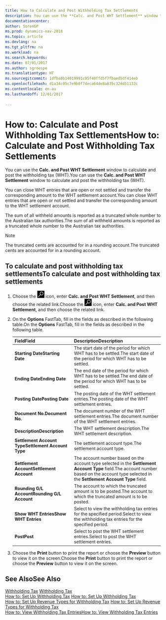 ```yaml
---
title: How to Calculate and Post Withholding Tax Settlements
description: You can use the **Calc. and Post WHT Settlement** window to calculate and post the withholding tax (WHT).
documentationcenter: 
author: SorenGP
ms.prod: dynamics-nav-2018
ms.topic: article
ms.devlang: na
ms.tgt_pltfrm: na
ms.workload: na
ms.search.keywords: 
ms.date: 07/01/2017
ms.author: sgroespe
ms.translationtype: HT
ms.sourcegitcommit: 1dfba8b14019991c95f40ffd5f7fbaed5df414eb
ms.openlocfilehash: d1a34c05c7e9b0f7deca64de8a835c32dd51132c
ms.contentlocale: en-au
ms.lasthandoff: 12/01/2017

---
```

# <a name="how-to-calculate-and-post-withholding-tax-settlements"></a><span data-ttu-id="3ca3b-103">How to: Calculate and Post Withholding Tax Settlements</span><span class="sxs-lookup"><span data-stu-id="3ca3b-103">How to: Calculate and Post Withholding Tax Settlements</span></span>
<span data-ttu-id="3ca3b-104">You can use the **Calc. and Post WHT Settlement** window to calculate and post the withholding tax (WHT).</span><span class="sxs-lookup"><span data-stu-id="3ca3b-104">You can use the **Calc. and Post WHT Settlement** window to calculate and post the withholding tax (WHT).</span></span>  

<span data-ttu-id="3ca3b-105">You can close WHT entries that are open or not settled and transfer the corresponding amount to the WHT settlement account.</span><span class="sxs-lookup"><span data-stu-id="3ca3b-105">You can close WHT entries that are open or not settled and transfer the corresponding amount to the WHT settlement account.</span></span>  

<span data-ttu-id="3ca3b-106">The sum of all withheld amounts is reported as a truncated whole number to the Australian tax authorities.</span><span class="sxs-lookup"><span data-stu-id="3ca3b-106">The sum of all withheld amounts is reported as a truncated whole number to the Australian tax authorities.</span></span>  

> [!NOTE]  
>  <span data-ttu-id="3ca3b-107">The truncated cents are accounted for in a rounding account.</span><span class="sxs-lookup"><span data-stu-id="3ca3b-107">The truncated cents are accounted for in a rounding account.</span></span>  

## <a name="to-calculate-and-post-withholding-tax-settlements"></a><span data-ttu-id="3ca3b-108">To calculate and post withholding tax settlements</span><span class="sxs-lookup"><span data-stu-id="3ca3b-108">To calculate and post withholding tax settlements</span></span>  

1.  <span data-ttu-id="3ca3b-109">Choose the ![Search for Page or Report](../../media/ui-search/search_small.png "Search for Page or Report icon") icon, enter **Calc. and Post WHT Settlement**, and then choose the related link.</span><span class="sxs-lookup"><span data-stu-id="3ca3b-109">Choose the ![Search for Page or Report](../../media/ui-search/search_small.png "Search for Page or Report icon") icon, enter **Calc. and Post WHT Settlement**, and then choose the related link.</span></span>  
2.  <span data-ttu-id="3ca3b-110">On the **Options** FastTab, fill in the fields as described in the following table.</span><span class="sxs-lookup"><span data-stu-id="3ca3b-110">On the **Options** FastTab, fill in the fields as described in the following table.</span></span>  

    |<span data-ttu-id="3ca3b-111">Field</span><span class="sxs-lookup"><span data-stu-id="3ca3b-111">Field</span></span>|<span data-ttu-id="3ca3b-112">Description</span><span class="sxs-lookup"><span data-stu-id="3ca3b-112">Description</span></span>|  
    |---------------------------------|---------------------------------------|  
    |<span data-ttu-id="3ca3b-113">**Starting Date**</span><span class="sxs-lookup"><span data-stu-id="3ca3b-113">**Starting Date**</span></span>|<span data-ttu-id="3ca3b-114">The start date of the period for which WHT has to be settled.</span><span class="sxs-lookup"><span data-stu-id="3ca3b-114">The start date of the period for which WHT has to be settled.</span></span>|  
    |<span data-ttu-id="3ca3b-115">**Ending Date**</span><span class="sxs-lookup"><span data-stu-id="3ca3b-115">**Ending Date**</span></span>|<span data-ttu-id="3ca3b-116">The end date of the period for which WHT has to be settled.</span><span class="sxs-lookup"><span data-stu-id="3ca3b-116">The end date of the period for which WHT has to be settled.</span></span>|  
    |<span data-ttu-id="3ca3b-117">**Posting Date**</span><span class="sxs-lookup"><span data-stu-id="3ca3b-117">**Posting Date**</span></span>|<span data-ttu-id="3ca3b-118">The posting date of the WHT settlement entries.</span><span class="sxs-lookup"><span data-stu-id="3ca3b-118">The posting date of the WHT settlement entries.</span></span>|  
    |<span data-ttu-id="3ca3b-119">**Document No.**</span><span class="sxs-lookup"><span data-stu-id="3ca3b-119">**Document No.**</span></span>|<span data-ttu-id="3ca3b-120">The document number of the WHT settlement entries.</span><span class="sxs-lookup"><span data-stu-id="3ca3b-120">The document number of the WHT settlement entries.</span></span>|  
    |<span data-ttu-id="3ca3b-121">**Description**</span><span class="sxs-lookup"><span data-stu-id="3ca3b-121">**Description**</span></span>|<span data-ttu-id="3ca3b-122">The WHT settlement description.</span><span class="sxs-lookup"><span data-stu-id="3ca3b-122">The WHT settlement description.</span></span>|  
    |<span data-ttu-id="3ca3b-123">**Settlement Account Type**</span><span class="sxs-lookup"><span data-stu-id="3ca3b-123">**Settlement Account Type**</span></span>|<span data-ttu-id="3ca3b-124">The settlement account type.</span><span class="sxs-lookup"><span data-stu-id="3ca3b-124">The settlement account type.</span></span>|  
    |<span data-ttu-id="3ca3b-125">**Settlement Account**</span><span class="sxs-lookup"><span data-stu-id="3ca3b-125">**Settlement Account**</span></span>|<span data-ttu-id="3ca3b-126">The account number based on the account type selected in the **Settlement Account Type** field.</span><span class="sxs-lookup"><span data-stu-id="3ca3b-126">The account number based on the account type selected in the **Settlement Account Type** field.</span></span>|  
    |<span data-ttu-id="3ca3b-127">**Rounding G/L Account**</span><span class="sxs-lookup"><span data-stu-id="3ca3b-127">**Rounding G/L Account**</span></span>|<span data-ttu-id="3ca3b-128">The account to which the truncated amount is to be posted.</span><span class="sxs-lookup"><span data-stu-id="3ca3b-128">The account to which the truncated amount is to be posted.</span></span>|  
    |<span data-ttu-id="3ca3b-129">**Show WHT Entries**</span><span class="sxs-lookup"><span data-stu-id="3ca3b-129">**Show WHT Entries**</span></span>|<span data-ttu-id="3ca3b-130">Select to view the withholding tax entries for the specified period.</span><span class="sxs-lookup"><span data-stu-id="3ca3b-130">Select to view the withholding tax entries for the specified period.</span></span>|  
    |<span data-ttu-id="3ca3b-131">**Post**</span><span class="sxs-lookup"><span data-stu-id="3ca3b-131">**Post**</span></span>|<span data-ttu-id="3ca3b-132">Select to post the WHT settlement entries.</span><span class="sxs-lookup"><span data-stu-id="3ca3b-132">Select to post the WHT settlement entries.</span></span>|  

3.  <span data-ttu-id="3ca3b-133">Choose the **Print** button to print the report or choose the **Preview** button to view it on the screen.</span><span class="sxs-lookup"><span data-stu-id="3ca3b-133">Choose the **Print** button to print the report or choose the **Preview** button to view it on the screen.</span></span>  

## <a name="see-also"></a><span data-ttu-id="3ca3b-134">See Also</span><span class="sxs-lookup"><span data-stu-id="3ca3b-134">See Also</span></span>  
 <span data-ttu-id="3ca3b-135">[Withholding Tax](withholding-tax.md) </span><span class="sxs-lookup"><span data-stu-id="3ca3b-135">[Withholding Tax](withholding-tax.md) </span></span>  
 <span data-ttu-id="3ca3b-136">[How to: Set Up Withholding Tax](how-to-set-up-withholding-tax.md) </span><span class="sxs-lookup"><span data-stu-id="3ca3b-136">[How to: Set Up Withholding Tax](how-to-set-up-withholding-tax.md) </span></span>  
 <span data-ttu-id="3ca3b-137">[How to: Set Up Revenue Types for Withholding Tax](how-to-set-up-revenue-types-for-withholding-tax.md) </span><span class="sxs-lookup"><span data-stu-id="3ca3b-137">[How to: Set Up Revenue Types for Withholding Tax](how-to-set-up-revenue-types-for-withholding-tax.md) </span></span>  
 [<span data-ttu-id="3ca3b-138">How to: View Withholding Tax Entries</span><span class="sxs-lookup"><span data-stu-id="3ca3b-138">How to: View Withholding Tax Entries</span></span>](how-to-view-withholding-tax-entries.md)

